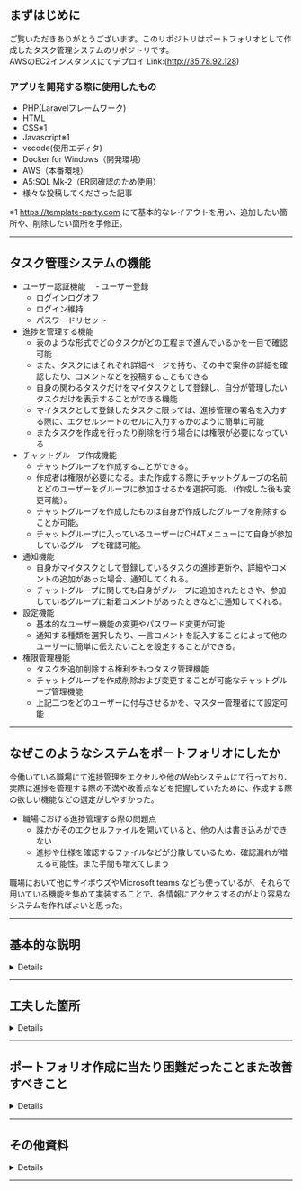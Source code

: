 ## まずはじめに 
ご覧いただきありがとうございます。このリポジトリはポートフォリオとして作成したタスク管理システムのリポジトリです。  
AWSのEC2インスタンスにてデプロイ
Link:(http://35.78.92.128)

### アプリを開発する際に使用したもの
- PHP(Laravelフレームワーク)
- HTML
- CSS※1
- Javascript※1
- vscode(使用エディタ)
- Docker for Windows（開発環境）
- AWS（本番環境）
- A5:SQL Mk-2（ER図確認のため使用）
- 様々な投稿してくださった記事

※1 https://template-party.com
にて基本的なレイアウトを用い、追加したい箇所や、削除したい箇所を手修正。  


---

## タスク管理システムの機能
- ユーザー認証機能
　- ユーザー登録
  - ログインログオフ
  - ログイン維持
  - パスワードリセット
- 進捗を管理する機能
  - 表のような形式でどのタスクがどの工程まで進んでいるかを一目で確認可能
  - また、タスクにはそれぞれ詳細ページを持ち、その中で案件の詳細を確認したり、コメントなどを投稿することもできる
  - 自身の関わるタスクだけをマイタスクとして登録し、自分が管理したいタスクだけを表示することができる機能
  - マイタスクとして登録したタスクに限っては、進捗管理の署名を入力する際に、エクセルシートのセルに入力するかのように簡単に可能
  - またタスクを作成を行ったり削除を行う場合には権限が必要になっている
- チャットグループ作成機能
  - チャットグループを作成することができる。
  - 作成者は権限が必要になる。また作成する際にチャットグループの名前とどのユーザーをグループに参加させるかを選択可能。（作成した後も変更可能）。
  - チャットグループを作成したものは自身が作成したグループを削除することが可能。
  - チャットグループに入っているユーザーはCHATメニューにて自身が参加しているグループを確認可能。
- 通知機能
  - 自身がマイタスクとして登録しているタスクの進捗更新や、詳細やコメントの追加があった場合、通知してくれる。
  - チャットグループに関しても自身がグループに追加されたときや、参加しているグループに新着コメントがあったときなどに通知してくれる。
- 設定機能
  - 基本的なユーザー機能の変更やパスワード変更が可能
  - 通知する種類を選択したり、一言コメントを記入することによって他のユーザーに簡単に伝えたいことを設定することができる。
- 権限管理機能
  - タスクを追加削除する権利をもつタスク管理機能
  - チャットグループを作成削除および変更することが可能なチャットグループ管理機能
  - 上記二つをどのユーザーに付与させるかを、マスター管理者にて設定可能


---


## なぜこのようなシステムをポートフォリオにしたか
今働いている職場にて進捗管理をエクセルや他のWebシステムにて行っており、実際に進捗を管理する際の不満や改善点などを把握していたために、作成する際の欲しい機能などの選定がしやすかった。
- 職場における進捗管理する際の問題点
  - 誰かがそのエクセルファイルを開いていると、他の人は書き込みができない
  - 進捗や仕様を確認するファイルなどが分散しているため、確認漏れが増える可能性。また手間も増えてしまう


職場において他にサイボウズやMicrosoft teams なども使っているが、それらで用いている機能を集めて実装することで、各情報にアクセスするのがより容易なシステムを作ればよいと思った。

---

## 基本的な説明

<details>

### ログイン画面
![IMG_0351](https://user-images.githubusercontent.com/92261162/167292239-77261077-043a-4a6b-9fc6-c8fc8e05861e.PNG)  
このシステムの入り口となるログイン画面。セッションが切れたら内部のどのURLにアクセスしてもここにリダイレクトされます。
今回のゲストアカウント(Yamada@mail)には管理者権限をもっており、その他のアカウントの権限をかんりすることができます。
また、アカウントを新規に作成することも可能です。  

### ログイン後の画面
![IMG_0352](https://user-images.githubusercontent.com/92261162/167292478-5568cb80-8e54-44ed-a219-30837e947c0c.PNG)  
オレンジ色枠内：マイタスクと呼ばれる、お気に入りリストみたいなもの。自分が関わっているタスクをマイタスクとして登録することによって、それらの情報に素早くアクセス、また素早く進捗の更新が可能。（下記のgif参照）  
緑色枠内；通知欄。他のユーザーがマイタスクに登録しているタスクにおいての更新や、自身が参加しているチャットグループなどの新規チャットがあればここに表示される。  
赤色枠内：管理者権限を所有しているアカウントのみに表示されるリンク。ここから他のアカウントの権限を変更、確認できる。  
  
マイタスクに登録して削除する手順
![gif](https://user-images.githubusercontent.com/92261162/167293066-58c799e6-8af9-4cac-ad43-ba2560eb76b4.gif)

### チャットグループ作成方法
メニューバーのCHATからチャットグループを作ることも可能です。また自身が作ったチャットグループにおいてはチャット参加者の変更、チャットグループの名前、チャットグループの削除が可能です。  
また、チャットグループを作成する際は、参加させるユーザーを右欄に表示させることで誰を参加させるのか視覚的に分かりやすいようにしています。  
  
チャットグループ作成手順  
![チャットグループ作成](https://user-images.githubusercontent.com/92261162/167293648-0b712187-e964-4919-bd63-6606895e9891.gif)  

### その他の機能
他にもメンバーの簡単な個人情報と一言コメントが一覧できるMEMBERSメニューや、自身の個人情報や通知設定を変更できるSETTING、タスク管理権限を所有しているアカウントのみが使用できるTASKREGISTなどがあります。

</details>

---

## 工夫した箇所
<details>

### マイタスクにあるタスクに関しては、ページ遷移を跨がずに進捗の更新が可能
![mytaskinput](https://user-images.githubusercontent.com/92261162/166848180-4f317871-9fd4-4ec6-a446-87468f73e79f.gif)  
進捗を更新するたびに各タスクの詳細ページに行って編集画面から更新するのは非常にめんどくさいため、自分が関わっているものに関しては楽に更新できるようにした。  
また、ご入力で更新してしまう恐れもあるため、デフォルトではロックされている。（鍵マークをクリックすることで入力可能になる）  

### フィルター機能について
![filter](https://user-images.githubusercontent.com/92261162/166849585-dcc318aa-2af6-4d0e-a8b0-11936eec4d0c.gif)  
フィルター機能について、選択するカラムを複数個選択させることによって、ある程度柔軟にフィルタリングを行えるようにした。
こちらに関しては毎回サーバーにリクエストを送信して、リクエストからクエリを生成し、その処理結果をクライアントに送信している。

</details>

---

## ポートフォリオ作成に当たり困難だったことまた改善すべきこと

<details>

- 命名規則や、ファイル管理について
  - どの処理内容をどのファイルに書くか、またどのようなファイル名、関数名、オブジェクト名にするかなど。これに関してはコミュニティに応じても変わると思うので、経験を積んでいくしかない気がする。。。
- セキュリティ対策について
  - とりあえずユーザー個人情報周りのセキュリティやCSRF対策などは施しているが、今現状Webシステムにおいてどのようなハッキング手法があるのかを知らないため、何のために何を実装するのかがわかっていない。セキュリティに関しては勉強していく必要が特にあると感じる。業務として開発をするのであればかなり優先度は高いように感じる。

</details>

---

## その他資料

<details>

### DBのテーブル設計について
![スクリーンショット 2022-05-05 104343](https://user-images.githubusercontent.com/92261162/166852987-5265cc22-b188-4931-a43b-29db83960718.png)  
緑色枠内：ユーザ管理やユーザー設定に関するTable  
青色枠内：タスクに関するTable  
オレンジ色枠内；チャットグループに関するTable  

とりあえず手あたり次第作っていたので、各tableの似たようなColumn（名前など）の命名規則などあいまい。またリレーションが汚く感じる。


</details>

---
